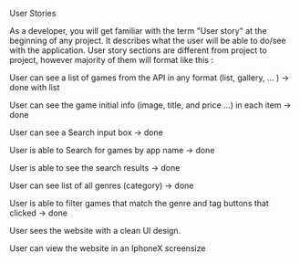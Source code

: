User Stories

As a developer, you will get familiar with the term "User story" at the beginning of any project. It describes what the user will be able to do/see with the application. User story sections are different from project to project, however majority of them will format like this :

User can see a list of games from the API in any format (list, gallery, ... ) -> done with list 

User can see the game initial info (image, title, and price ...) in each item -> done 

User can see a Search input box -> done

User is able to Search for games by app name -> done 

User is able to see the search results -> done 

User can see list of all genres (category) -> done 

User is able to filter games that match the genre and tag buttons that clicked -> done 

User sees the website with a clean UI design.

User can view the website in an IphoneX screensize

